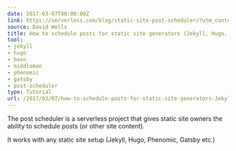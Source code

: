 ```yaml
---
date: 2017-03-07T00:00:00Z
link: https://serverless.com/blog/static-site-post-scheduler/?utm_content=bufferf4214&utm_medium=social&utm_source=twitter.com&utm_campaign=buffer
source: David Wells
title: How to schedule posts for static site generators (Jekyll, Hugo, Phenomic etc.)
tool:
- jekyll
- hugo
- hexo
- middleman
- phenomic
- gatsby
- post-scheduler
type: Tutorial
url: /2017/03/07/how-to-schedule-posts-for-static-site-generators-Jekyll-Hugo-Phenomic-etc-/
---
```


The post scheduler is a serverless project that gives static site owners the ability to schedule posts (or other site content).
 
It works with any static site setup (Jekyll, Hugo, Phenomic, Gatsby etc.)





